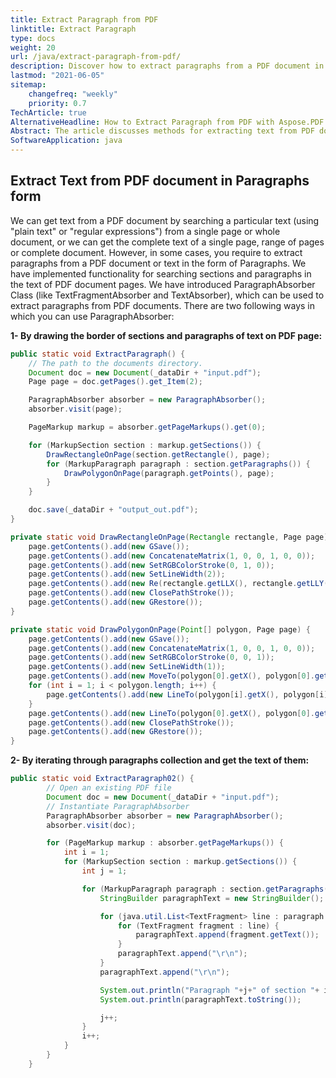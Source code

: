 ```yaml
---
title: Extract Paragraph from PDF 
linktitle: Extract Paragraph
type: docs
weight: 20
url: /java/extract-paragraph-from-pdf/
description: Discover how to extract paragraphs from a PDF document in Java with Aspose.PDF for easier content analysis.
lastmod: "2021-06-05"
sitemap:
    changefreq: "weekly"
    priority: 0.7
TechArticle: true 
AlternativeHeadline: How to Extract Paragraph from PDF with Aspose.PDF for Java
Abstract: The article discusses methods for extracting text from PDF documents in the form of paragraphs using a specialized `ParagraphAbsorber` class. This functionality allows users to either draw borders around sections and paragraphs on a PDF page or iterate through the collection of paragraphs to retrieve their text. The first method involves visually marking the text's boundaries on the page using Java code to draw rectangles and polygons, highlighting the sections and paragraphs. The second method involves programmatically iterating over the paragraphs to extract and print their text content, providing a structured overview of the document's layout. Both approaches utilize the `ParagraphAbsorber` class, demonstrating its capabilities in managing PDF text extraction tasks.
SoftwareApplication: java
---
```


## Extract Text from PDF document in Paragraphs form

We can get text from a PDF document by searching a particular text (using "plain text" or "regular expressions") from a single page or whole document, or we can get the complete text of a single page, range of pages or complete document. However, in some cases, you require to extract paragraphs from a PDF document or text in the form of Paragraphs. We have implemented functionality for searching sections and paragraphs in the text of PDF document pages. We have introduced ParagraphAbsorber Class (like TextFragmentAbsorber and TextAbsorber), which can be used to extract paragraphs from PDF documents. There are two following ways in which you can use ParagraphAbsorber:

**1- By drawing the border of sections and paragraphs of text on PDF page:**

```java
public static void ExtractParagraph() {
    // The path to the documents directory.
    Document doc = new Document(_dataDir + "input.pdf");
    Page page = doc.getPages().get_Item(2);

    ParagraphAbsorber absorber = new ParagraphAbsorber();
    absorber.visit(page);

    PageMarkup markup = absorber.getPageMarkups().get(0);

    for (MarkupSection section : markup.getSections()) {
        DrawRectangleOnPage(section.getRectangle(), page);
        for (MarkupParagraph paragraph : section.getParagraphs()) {
            DrawPolygonOnPage(paragraph.getPoints(), page);
        }
    }

    doc.save(_dataDir + "output_out.pdf");
}

private static void DrawRectangleOnPage(Rectangle rectangle, Page page) {
    page.getContents().add(new GSave());
    page.getContents().add(new ConcatenateMatrix(1, 0, 0, 1, 0, 0));
    page.getContents().add(new SetRGBColorStroke(0, 1, 0));
    page.getContents().add(new SetLineWidth(2));
    page.getContents().add(new Re(rectangle.getLLX(), rectangle.getLLY(), rectangle.getWidth(), rectangle.getHeight()));
    page.getContents().add(new ClosePathStroke());
    page.getContents().add(new GRestore());
}

private static void DrawPolygonOnPage(Point[] polygon, Page page) {
    page.getContents().add(new GSave());
    page.getContents().add(new ConcatenateMatrix(1, 0, 0, 1, 0, 0));
    page.getContents().add(new SetRGBColorStroke(0, 0, 1));
    page.getContents().add(new SetLineWidth(1));
    page.getContents().add(new MoveTo(polygon[0].getX(), polygon[0].getY()));
    for (int i = 1; i < polygon.length; i++) {
        page.getContents().add(new LineTo(polygon[i].getX(), polygon[i].getY()));
    }
    page.getContents().add(new LineTo(polygon[0].getX(), polygon[0].getY()));
    page.getContents().add(new ClosePathStroke());
    page.getContents().add(new GRestore());
}
```

**2- By iterating through paragraphs collection and get the text of them:**

```java
public static void ExtractParagraph02() {
        // Open an existing PDF file
        Document doc = new Document(_dataDir + "input.pdf");
        // Instantiate ParagraphAbsorber
        ParagraphAbsorber absorber = new ParagraphAbsorber();
        absorber.visit(doc);

        for (PageMarkup markup : absorber.getPageMarkups()) {
            int i = 1;
            for (MarkupSection section : markup.getSections()) {
                int j = 1;

                for (MarkupParagraph paragraph : section.getParagraphs()) {
                    StringBuilder paragraphText = new StringBuilder();

                    for (java.util.List<TextFragment> line : paragraph.getLines()) {
                        for (TextFragment fragment : line) {
                            paragraphText.append(fragment.getText());
                        }
                        paragraphText.append("\r\n");
                    }
                    paragraphText.append("\r\n");

                    System.out.println("Paragraph "+j+" of section "+ i + " on page"+ ":"+markup.getNumber());
                    System.out.println(paragraphText.toString());

                    j++;
                }
                i++;
            }
        }
    }
```
